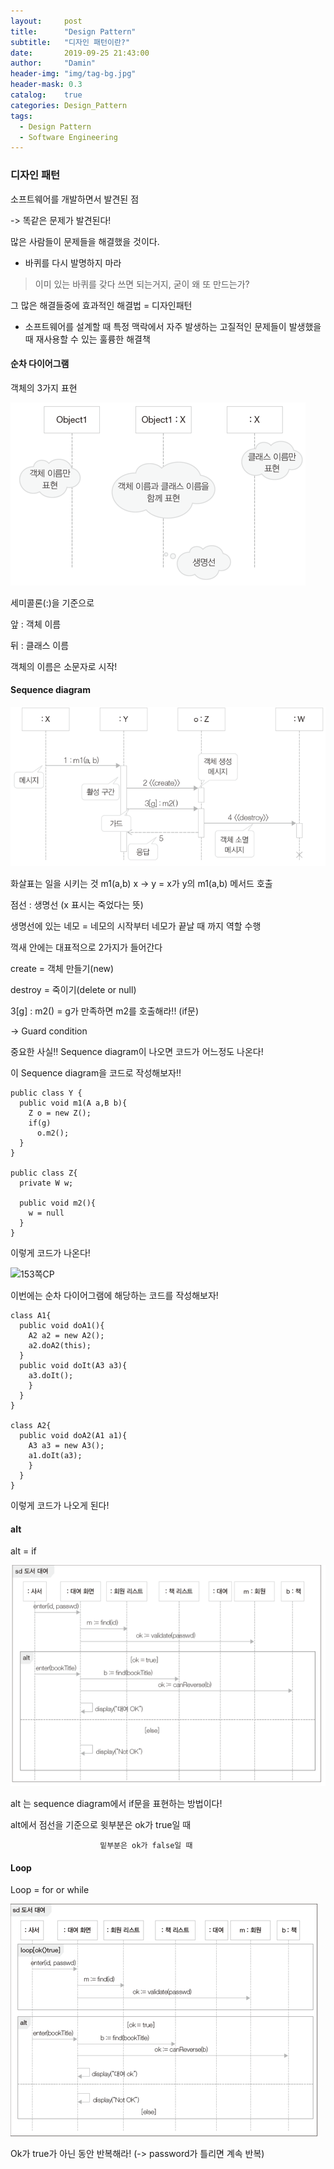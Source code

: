 ```yaml
---
layout:     post
title:      "Design Pattern"
subtitle:   "디자인 패턴이란?"
date:       2019-09-25 21:43:00
author:     "Damin"
header-img: "img/tag-bg.jpg"
header-mask: 0.3
catalog:    true
categories: Design_Pattern
tags:
  - Design Pattern
  - Software Engineering
---
```


### 디자인 패턴

소프트웨어를 개발하면서 발견된 점

-> 똑같은 문제가 발견된다!

많은 사람들이 문제들을 해결했을 것이다.

- 바퀴를 다시 발명하지 마라

> 이미 있는 바퀴를 갖다 쓰면 되는거지, 굳이 왜 또 만드는가?

그 많은 해결들중에 효과적인 해결법 = 디자인패턴

- 소프트웨어를 설계할 때 특정 맥락에서 자주 발생하는 고질적인 문제들이 발생했을 때 재사용할 수 있는 훌륭한 해결책

#### 순차 다이어그램

객체의 3가지 표현

![그림4-7](/img/in-post/Software/그림4-7.PNG)<br>

세미콜론(:)을 기준으로

앞 : 객체 이름

뒤 : 클래스 이름

객체의 이름은 소문자로 시작!

#### Sequence diagram

![그림4-8](/img/in-post/Software/그림4-8.PNG)<br>

화살표는 일을 시키는 것
  m1(a,b)
x   ->    y = x가 y의 m1(a,b) 메서드 호출 

점선 : 생명선 (x 표시는 죽었다는 뜻)

생명선에 있는 네모 = 네모의 시작부터 네모가 끝날 때 까지 역할 수행

꺽새 안에는 대표적으로 2가지가 들어간다

create = 객체 만들기(new)

destroy = 죽이기(delete or null)

3[g] : m2() = g가 만족하면 m2를 호출해라!! (if문)

-> Guard condition

중요한 사실!! Sequence diagram이 나오면 코드가 어느정도 나온다!

이 Sequence diagram을 코드로 작성해보자!!

~~~
public class Y {
  public void m1(A a,B b){
    Z o = new Z();
    if(g)
      o.m2();
  }
}

public class Z{
  private W w;
  
  public void m2(){
    w = null
  }
}
~~~

이렇게 코드가 나온다!

![153쪽CP](/img/in-post/Software/153쪽CP.PNG)<br>

이번에는 순차 다이어그램에 해당하는 코드를 작성해보자!

~~~
class A1{
  public void doA1(){
    A2 a2 = new A2();
    a2.doA2(this);
  }
  public void doIt(A3 a3){
    a3.doIt();
    }
  }
}

class A2{
  public void doA2(A1 a1){
    A3 a3 = new A3();
    a1.doIt(a3);
    }
  }
}
~~~

이렇게 코드가 나오게 된다!

#### alt

alt = if

![alt](/img/in-post/Software/alt.PNG)<br>

alt 는 sequence diagram에서 if문을 표현하는 방법이다!

alt에서 점선을 기준으로 윗부분은 ok가 true일 때
 
                        밑부분은 ok가 false일 때
                        
#### Loop

Loop = for or while

![그림4-11](/img/in-post/Software/그림4-11.PNG)<br>

Ok가 true가 아닌 동안 반복해라! (-> password가 틀리면 계속 반복)


